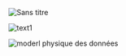 ![Sans titre](https://github.com/j-sicard/pay_my_buddy/assets/106332407/46a4d27b-fbdd-4594-a853-ee1cb2f6f6a3)


![text1](https://github.com/j-sicard/pay_my_buddy/assets/106332407/243db933-a0c8-4fc8-80ec-5d697912df4c)



![moderl physique des données](https://github.com/j-sicard/pay_my_buddy/assets/106332407/cde583bc-c8bf-4884-93a5-2b974095013d)
